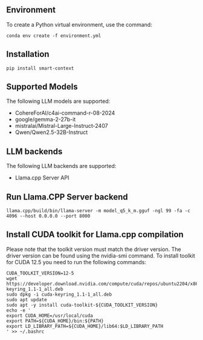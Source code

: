 ## Environment
To create a Python virtual environment, use the command:
```console
conda env create -f environment.yml
```

## Installation
```console
pip install smart-context
```

## Supported Models
The following LLM models are supported:
- CohereForAI/c4ai-command-r-08-2024
- google/gemma-2-27b-it
- mistralai/Mistral-Large-Instruct-2407
- Qwen/Qwen2.5-32B-Instruct

## LLM backends
The following LLM backends are supported:
- Llama.cpp Server API

## Run Llama.CPP Server backend
```console
llama.cpp/build/bin/llama-server -m model_q5_k_m.gguf -ngl 99 -fa -c 4096 --host 0.0.0.0 --port 8000
```

## Install CUDA toolkit for Llama.cpp compilation
Please note that the toolkit version must match the driver version. The driver version can be found using the nvidia-smi command.
To install toolkit for CUDA 12.5 you need to run the following commands:
```console
CUDA_TOOLKIT_VERSION=12-5
wget https://developer.download.nvidia.com/compute/cuda/repos/ubuntu2204/x86_64/cuda-keyring_1.1-1_all.deb
sudo dpkg -i cuda-keyring_1.1-1_all.deb
sudo apt update
sudo apt -y install cuda-toolkit-${CUDA_TOOLKIT_VERSION}
echo -e '
export CUDA_HOME=/usr/local/cuda
export PATH=${CUDA_HOME}/bin:${PATH}
export LD_LIBRARY_PATH=${CUDA_HOME}/lib64:$LD_LIBRARY_PATH
' >> ~/.bashrc
```
